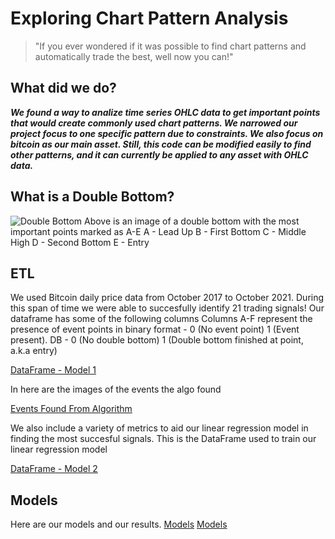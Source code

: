 # Exploring Chart Pattern Analysis

>"If you ever wondered if it was possible to find chart patterns and automatically trade the best, well now you can!"


## What did we do?
***We found a way to analize time series OHLC data to get important points that would create commonly used chart patterns.
We narrowed our project focus to one specific pattern due to constraints. We also focus on bitcoin as our main asset. Still, this code can be modified easily to find other patterns, and it can currently be applied to any asset with OHLC data.***

## What is a Double Bottom?
![Double Bottom](bitcoin-candlestick-ML-exploration/candlestick-examples/BTCUSD_2021-10-06_19-35-05.png)
Above is an image of a double bottom with the most important points marked as A-E
A - Lead Up
B - First Bottom
C - Middle High
D - Second Bottom
E - Entry

## ETL
We used Bitcoin daily price data from October 2017 to October 2021. 
During this span of time we were able to succesfully identify 21 trading signals!
Our dataframe has some of the following columns
Columns A-F represent the presence of event points in binary format - 0 (No event point) 1 (Event present).
DB - 0 (No double bottom) 1 (Double bottom finished at point, a.k.a entry)

[DataFrame - Model 1](Resources/features_2017-2021.csv)

In here are the images of the events the algo found

[Events Found From Algorithm](Resources/event_figures)

We also include a variety of metrics to aid our linear regression model in finding the most succesful signals.
This is the DataFrame used to train our linear regression model

[DataFrame - Model 2](Resources/21_features.csv)

## Models
Here are our models and our results.
[Models](bitcoin-candlestick-ML-exploration/Neural_Net.ipynb)
[Models](bitcoin-candlestick-ML-exploration/Dbottom_net.ipynb)
